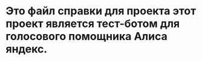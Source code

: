 # Это файл справки для проекта этот проект является тест-ботом для голосового помощника Алиса яндекс.
